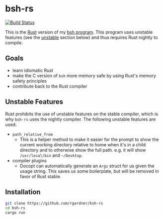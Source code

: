 # bsh-rs
[![Build Status](https://magnum.travis-ci.com/rgardner/bsh-rs.svg?token=PKiUsiwCCXnqdp7dRvmq&branch=master)](https://magnum.travis-ci.com/rgardner/bsh-rs)

This is the [Rust](https://www.rust-lang.org/) version of my [bsh
program](https://github.com/rgardner/bsh). This program uses unstable features
(see the [unstable](#unstable-features) section below) and thus requires Rust
nightly to compile.

## Goals
* learn idiomatic Rust
* make the C version of `bsh` more memory safe by using Rust's memory safety
  principles
* contribute back to the Rust compiler

## Unstable Features
Rust prohibits the use of unstable features on the stable compiler, which is
why `bsh-rs` uses the nightly compiler. The following unstable features are
used:

- `path_relative_from`
  + This is a helper method to make it easier for the prompt to show the
    current working directory relative to home when it's in a child directory
    and to otherwise show the full path. e.g. it will show `/usr/local/bin` and
    `~/Desktop`.
- compiler plugins
  + Docopt can automatically generate an `Args` struct for us given the usage
    string. This saves us some boilerplate, but will be removed in favor of
    Rust stable.

## Installation
```bash
git clone https://github.com/rgardner/bsh-rs
cd bsh-rs
cargo run
```
